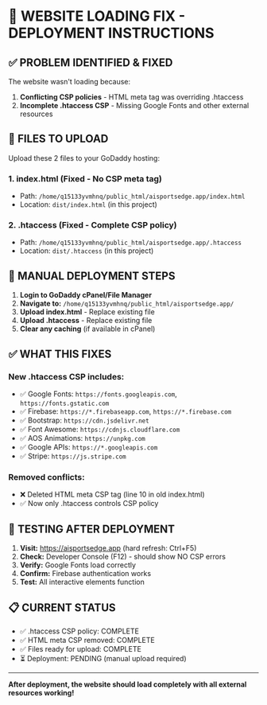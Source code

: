 # 🚀 WEBSITE LOADING FIX - DEPLOYMENT INSTRUCTIONS

## ✅ PROBLEM IDENTIFIED & FIXED

The website wasn't loading because:
1. **Conflicting CSP policies** - HTML meta tag was overriding .htaccess 
2. **Incomplete .htaccess CSP** - Missing Google Fonts and other external resources

## 📁 FILES TO UPLOAD

Upload these 2 files to your GoDaddy hosting:

### 1. **index.html** (Fixed - No CSP meta tag)
- Path: `/home/q15133yvmhnq/public_html/aisportsedge.app/index.html`
- Location: `dist/index.html` (in this project)

### 2. **.htaccess** (Fixed - Complete CSP policy) 
- Path: `/home/q15133yvmhnq/public_html/aisportsedge.app/.htaccess`
- Location: `dist/.htaccess` (in this project)

## 🔧 MANUAL DEPLOYMENT STEPS

1. **Login to GoDaddy cPanel/File Manager**
2. **Navigate to:** `/home/q15133yvmhnq/public_html/aisportsedge.app/`
3. **Upload index.html** - Replace existing file
4. **Upload .htaccess** - Replace existing file
5. **Clear any caching** (if available in cPanel)

## ✅ WHAT THIS FIXES

### **New .htaccess CSP includes:**
- ✅ Google Fonts: `https://fonts.googleapis.com`, `https://fonts.gstatic.com`
- ✅ Firebase: `https://*.firebaseapp.com`, `https://*.firebase.com`
- ✅ Bootstrap: `https://cdn.jsdelivr.net`
- ✅ Font Awesome: `https://cdnjs.cloudflare.com`
- ✅ AOS Animations: `https://unpkg.com`
- ✅ Google APIs: `https://*.googleapis.com`
- ✅ Stripe: `https://js.stripe.com`

### **Removed conflicts:**
- ❌ Deleted HTML meta CSP tag (line 10 in old index.html)
- ✅ Now only .htaccess controls CSP policy

## 🧪 TESTING AFTER DEPLOYMENT

1. **Visit:** https://aisportsedge.app (hard refresh: Ctrl+F5)
2. **Check:** Developer Console (F12) - should show NO CSP errors
3. **Verify:** Google Fonts load correctly
4. **Confirm:** Firebase authentication works
5. **Test:** All interactive elements function

## 📋 CURRENT STATUS

- ✅ .htaccess CSP policy: COMPLETE
- ✅ HTML meta CSP removed: COMPLETE  
- ✅ Files ready for upload: COMPLETE
- ⏳ Deployment: PENDING (manual upload required)

---

**After deployment, the website should load completely with all external resources working!**
